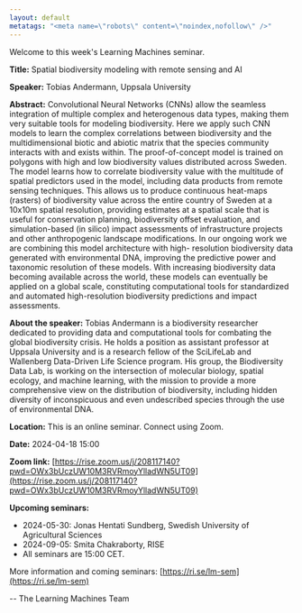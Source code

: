 ```yaml
---
layout: default
metatags: "<meta name=\"robots\" content=\"noindex,nofollow\" />"
---
```

Welcome to this week's Learning Machines seminar.

**Title:** Spatial biodiversity modeling with remote sensing and AI

**Speaker:** Tobias Andermann, Uppsala University

**Abstract:** Convolutional Neural Networks (CNNs) allow the seamless integration of multiple complex and heterogenous data types, making them very suitable tools for modeling biodiversity. Here we apply such CNN models to learn the complex correlations between biodiversity and the multidimensional biotic and abiotic matrix that the species community interacts with and exists within. The proof-of-concept model is trained on polygons with high and low biodiversity values distributed across Sweden. The model learns how to correlate biodiversity value with the multitude of spatial predictors used in the model, including data products from remote sensing techniques. This allows us to produce continuous heat-maps (rasters) of biodiversity value across the entire country of Sweden at a 10x10m spatial resolution, providing estimates at a spatial scale that is useful for conservation planning, biodiversity offset evaluation, and simulation-based (in silico) impact assessments of infrastructure projects and other anthropogenic landscape modifications. In our ongoing work we are combining this model architecture with high- resolution biodiversity data generated with environmental DNA, improving the predictive power and taxonomic resolution of these models. With increasing biodiversity data becoming available across the world, these models can eventually be applied on a global scale, constituting computational tools for standardized and automated high-resolution biodiversity predictions and impact assessments.

**About the speaker:** Tobias Andermann is a biodiversity researcher dedicated to providing data and computational tools for combating the global biodiversity crisis. He holds a position as assistant professor at Uppsala University and is a research fellow of the SciLifeLab and Wallenberg Data-Driven Life Science program. His group, the Biodiversity Data Lab, is working on the intersection of molecular biology, spatial ecology, and machine learning, with the mission to provide a more comprehensive view on the distribution of biodiversity, including hidden diversity of inconspicuous and even undescribed species through the use of environmental DNA.

**Location:** This is an online seminar. Connect using Zoom.

**Date:** 2024-04-18 15:00

**Zoom link:** [https://rise.zoom.us/j/208117140?pwd=OWx3bUczUW10M3RVRmoyYlladWN5UT09](https://rise.zoom.us/j/208117140?pwd=OWx3bUczUW10M3RVRmoyYlladWN5UT09)

**Upcoming seminars:**

* 2024-05-30: Jonas Hentati Sundberg, Swedish University of Agricultural Sciences
* 2024-09-05: Smita Chakraborty, RISE
* All seminars are 15:00 CET.

More information and coming seminars: [https://ri.se/lm-sem](https://ri.se/lm-sem)

-- The Learning Machines Team

